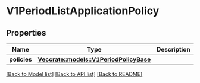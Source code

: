 # V1PeriodListApplicationPolicy

## Properties

Name | Type | Description | Notes
------------ | ------------- | ------------- | -------------
**policies** | [**Vec<crate::models::V1PeriodPolicyBase>**](v1.PolicyBase.md) |  | 

[[Back to Model list]](../README.md#documentation-for-models) [[Back to API list]](../README.md#documentation-for-api-endpoints) [[Back to README]](../README.md)


